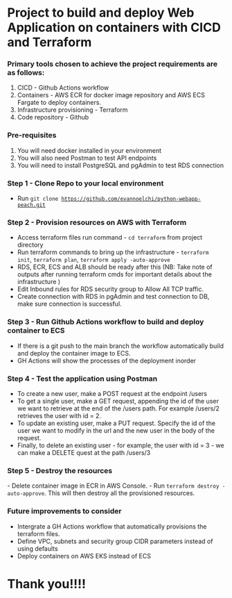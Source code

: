 # Project to build and deploy Web Application on containers with CICD and Terraform

<h3>Primary tools chosen to achieve the project requirements are as follows:</h3> 

1. CICD - Github Actions workflow
2. Containers - AWS ECR for docker image repository and  AWS ECS Fargate to deploy containers.
3. Infrastructure provisioning - Terraform
4. Code repository - Github

<h3>Pre-requisites</h3>

1. You will need docker installed in your environment
2. You will also need Postman to test API endpoints
3. You will need to install PostgreSQL and pgAdmin to test RDS connection

<h3>Step 1 - Clone Repo to your local environment</h3>

  - Run  <code>git clone https://github.com/evannoelchi/python-webapp-peach.git</code>

<h3>Step 2 - Provision resources on AWS with Terraform</h3>

- Access terraform files run command - <code>cd terraform</code> from project directory
- Run terraform commands to bring up the infrastructure - <code>terraform init</code>, 
  <code>terraform plan</code>, <code>terraform apply -auto-approve</code>
- RDS, ECR, ECS and ALB should be ready after this
  (NB: Take note of outputs after running terraform cmds for important details about the       infrastructure )
- Edit Inbound rules for RDS security group to Allow All TCP traffic.
- Create connection with RDS in pgAdmin and test connection to DB, make sure connection is successful. 

<h3>Step 3 - Run Github Actions workflow to build and deploy container to ECS</h3>

- If there is a git push to the main branch the workflow automatically build and deploy the container image to ECS.
- GH Actions will show the processes of the deployment inorder

<h3>Step 4 - Test the application using Postman</h3>

- To create a new user, make a POST request at the endpoint /users
- To get a single user, make a GET request, appending the id of the user we want to retrieve at the end of the /users path. For example /users/2 retrieves the user with id = 2.
- To update an existing user, make a PUT request. Specify the id of the user we want to modify in the url and the new user in the body of the request.
- Finally, to delete an existing user - for example, the user with id = 3 - we can make a DELETE quest at the path /users/3

<h3>Step 5 - Destroy the resources</h3>
- Delete container image in ECR in AWS Console.
- Run <code>terraform destroy -auto-approve</code>. This will then destroy all the provisioned resources.

<h3>Future improvements to consider</h3>

- Intergrate a GH Actions workflow that automatically provisions the terraform files.
- Define VPC, subnets and security group CIDR parameters instead of using defaults
- Deploy containers on AWS EKS instead of ECS

# Thank you!!!!
